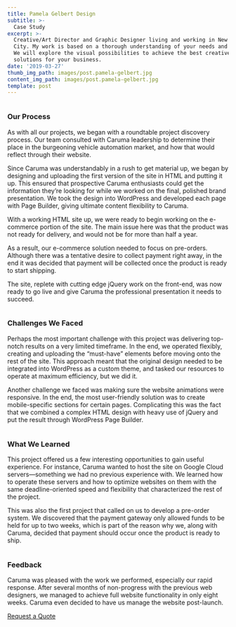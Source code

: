 ```yaml
---
title: Pamela Gelbert Design
subtitle: >-
  Case Study
excerpt: >-
  Creative/Art Director and Graphic Designer living and working in New York 3
  City. My work is based on a thorough understanding of your needs and challenges.
  We will explore the visual possibilities to achieve the best creative and design
  solutions for your business.
date: '2019-03-27'
thumb_img_path: images/post.pamela-gelbert.jpg
content_img_path: images/post.pamela-gelbert.jpg
template: post
---
```


<section class="common-section cash-study-content">
<div class="container-fluid">
<div class="line-img">
<div class="row custom-row">
<div class="col-md-6 col-md-push-6">
<div class="graphic-block text-left text-center-xs text-center-sm">
<div class="circle-icon"> <img src="https://www.jdsofttech.com/img/cash-study-img/circle-icon.png" alt=""> </div>
<div class="wow slideInRight" data-wow-offset="1" data-wow-iteration="1"> <img src="https://www.jdsofttech.com/img/cash-study-img/caruma/iphone-mobile-screen-.png" alt=""> </div>
</div>
</div>
<div class="col-md-6 col-md-pull-6">

<div class="text-block text-right">
<h3 class="text-center-xs text-center-sm"> Our Process </h3>
<p class="text-left-xs text-left-sm"> As with all our projects, we began with a roundtable project discovery process. Our team consulted with Caruma leadership to determine their place in the burgeoning vehicle automation market, and how that would reflect through their website. </p>
<p class="text-left-xs text-left-sm"> Since Caruma was understandably in a rush to get material up, we began by designing and uploading the first version of the site in HTML and putting it up. This ensured that prospective Caruma enthusiasts could get the information they’re looking for while we worked on the final, polished brand presentation. We took the design into WordPress and developed each page with Page Builder, giving ultimate content flexibility to Caruma.</p>
<p class="text-left-xs text-left-sm"> With a working HTML site up, we were ready to begin working on the e-commerce portion of the site. The main issue here was that the product was not ready for delivery, and would not be for more than half a year. </p>
<p class="text-left-xs text-left-sm"> As a result, our e-commerce solution needed to focus on pre-orders. Although there was a tentative desire to collect payment right away, in the end it was decided that payment will be collected once the product is ready to start shipping. </p>
<p class="text-left-xs text-left-sm"> The site, replete with cutting edge jQuery work on the front-end, was now ready to go live and give Caruma the professional presentation it needs to succeed.  </p></div>
</div>

</div>
<div class="row custom-row">
<div class="col-md-6">
<div class="graphic-block text-right text-center-xs text-center-sm">
<div class="wow slideInLeft" data-wow-offset="1" data-wow-iteration="1"><img src="https://www.jdsofttech.com/img/cash-study-img/caruma/ipad-screen.png" alt=""> </div>
</div>
</div>
<div class="col-md-6">
<div class="text-block text-left">
<div class="circle-icon"> <img src="https://www.jdsofttech.com/img/cash-study-img/circle-icon.png" alt=""> </div>
<h3 class="text-center-xs text-center-sm"> Challenges We Faced </h3>
<p> Perhaps the most important challenge with this project was delivering top-notch results on a very limited timeframe. In the end, we operated flexibly, creating and uploading the “must-have” elements before moving onto the rest of the site. This approach meant that the original design needed to be integrated into WordPress as a custom theme, and tasked our resources to operate at maximum efficiency, but we did it.</p>
<p> Another challenge we faced was making sure the website animations were responsive. In the end, the most user-friendly solution was to create mobile-specific sections for certain pages. Complicating this was the fact that we combined a complex HTML design with heavy use of jQuery and put the result through WordPress Page Builder. </p>
</div>

</div>
</div>
<div class="row custom-row">
<div class="col-md-6 col-md-push-6">
<div class="graphic-block text-left text-center-xs text-center-sm">
<div class="circle-icon"> <img src="https://www.jdsofttech.com/img/cash-study-img/circle-icon.png" alt=""> </div>
<div class="wow slideInRight" data-wow-offset="1" data-wow-iteration="1"><img src="https://www.jdsofttech.com/img/cash-study-img/circle-icon.png" alt=""></div>
</div>
</div>
<div class="col-md-6 col-md-pull-6">

<div class="text-block text-right">
<h3 class="text-center-xs text-center-sm"> What We Learned </h3>
<p class="text-left-xs text-left-sm"> This project offered us a few interesting opportunities to gain useful experience. For instance, Caruma wanted to host the site on Google Cloud servers—something we had no previous experience with. We learned how to operate these servers and how to optimize websites on them with the same deadline-oriented speed and flexibility that characterized the rest of the project.  </p>
<p class="text-left-xs text-left-sm"> This was also the first project that called on us to develop a pre-order system. We discovered that the payment gateway only allowed funds to be held for up to two weeks, which is part of the reason why we, along with Caruma, decided that payment should occur once the product is ready to ship.</p>
</div>

</div>

</div>
<div class="row custom-row">
<div class="col-md-6">
<div class="graphic-block text-right">

<div class="wow slideInLeft" data-wow-offset="1" data-wow-iteration="1"><img src="https://www.jdsofttech.com/img/cash-study-img/caruma/multi-scre.png" alt=""></div>
</div>
</div>
<div class="col-md-6">

<div class="text-block text-left text-center-xs text-center-sm">
<div class="circle-icon"> <img src="https://www.jdsofttech.com/img/cash-study-img/circle-icon.png" alt=""> </div>
<h3 class="text-center-xs text-center-sm"> Feedback </h3>
<p class="text-left-xs text-left-sm"> Caruma was pleased with the work we performed, especially our rapid response. After several months of non-progress with the previous web designers, we managed to achieve full website functionality in only eight weeks. Caruma even decided to have us manage the website post-launch.</p>
</div>

</div>
</div>
</div>
<div class="slider-btn text-center">
<a class="common-transition visit-website-btn" href="/request-quote" target="&#95;blank"> Request a Quote </a>
</div>
</div>
</section>
